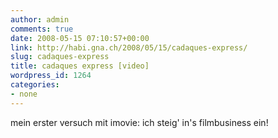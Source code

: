 ```yaml
---
author: admin
comments: true
date: 2008-05-15 07:10:57+00:00
link: http://habi.gna.ch/2008/05/15/cadaques-express/
slug: cadaques-express
title: cadaques express [video]
wordpress_id: 1264
categories:
- none
---
```



mein erster versuch mit imovie: ich steig' in's filmbusiness ein!

